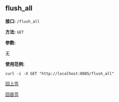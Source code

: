 flush_all
----------

**接口:** `/flush_all`

**方法:** `GET`

**参数:** 

无

**使用范例:**

    curl -i -X GET "http://localhost:8085/flush_all"

[回上页](../hustdict.md)

[回首页](../../index.md)
